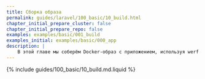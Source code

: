 ```yaml
---
title: Сборка образа
permalink: guides/laravel/100_basic/10_build.html
chapter_initial_prepare_cluster: false
chapter_initial_prepare_repo: false
examples: examples/basic/001_build
examples_initial: examples/basic/000_app
description: |
    В этой главе мы соберём Docker-образ с приложением, используя werf и [Dockerfile](https://docs.docker.com/engine/reference/builder/), а потом проверим собранный образ, запустив его локально.
---
```


{% include guides/100_basic/10_build.md.liquid %}
